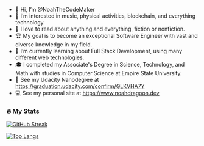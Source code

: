 - 👋 Hi, I’m @NoahTheCodeMaker
- 👀 I’m interested in music, physical activities, blockchain, and everything technology.
- 📖 I love to read about anything and everything, fiction or nonfiction.
- 🏆 My goal is to become an exceptional Software Engineer with vast and diverse knowledge in my field.
- 🌱 I’m currently learning about Full Stack Development, using many different web technologies.
- 🎓 I completed my Associate's Degree in Science, Technology, and Math with studies in Computer Science at Empire State University.
- 📜 See my Udacity Nanodegree at https://graduation.udacity.com/confirm/GLKVHA7Y
- 💻 See my personal site at https://www.noahdragoon.dev

### :fire: My Stats
[![GitHub Streak](https://streak-stats.demolab.com/?user=NoahTheCodeMaker&theme=dark&hide_border=true)](https://git.io/streak-stats)

[![Top Langs](https://github-readme-stats.vercel.app/api/top-langs/?username=NoahTheCodeMaker&layout=compact&theme=dark&hide_border=true)](https://github.com/anuraghazra/github-readme-stats)

<!---
NoahTheCodeMaker/NoahTheCodeMaker is a ✨ special ✨ repository because its `README.md` (this file) appears on your GitHub profile.
You can click the Preview link to take a look at your changes.
--->
